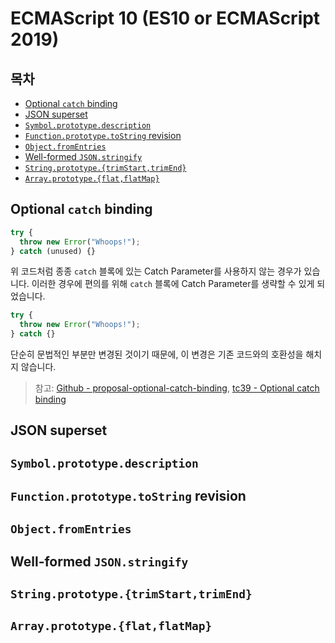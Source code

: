 # ECMAScript 10 (ES10 or ECMAScript 2019)

## 목차

- [Optional `catch` binding](#optional-catch-binding)
- [JSON superset](#json-superset)
- [`Symbol.prototype.description`](#symbolprototypedescription)
- [`Function.prototype.toString` revision](#functionprototypetostring-revision)
- [`Object.fromEntries`](#objectfromentries)
- [Well-formed `JSON.stringify`](#well-formed-jsonstringify)
- [`String.prototype.{trimStart,trimEnd}`](#stringprototypetrimstarttrimend)
- [`Array.prototype.{flat,flatMap}`](#arrayprototypeflatflatmap)

## Optional `catch` binding

```javascript
try {
  throw new Error("Whoops!");
} catch (unused) {}
```

위 코드처럼 종종 `catch` 블록에 있는 Catch Parameter를 사용하지 않는 경우가 있습니다. 이러한 경우에 편의를 위해 `catch` 블록에 Catch Parameter를 생략할 수 있게 되었습니다.

```javascript
try {
  throw new Error("Whoops!");
} catch {}
```

단순히 문법적인 부분만 변경된 것이기 때문에, 이 변경은 기존 코드와의 호환성을 해치지 않습니다.

> 참고: [Github - proposal-optional-catch-binding](https://github.com/tc39/proposal-optional-catch-binding), [tc39 - Optional catch binding](https://tc39.es/proposal-optional-catch-binding/)

## JSON superset

## `Symbol.prototype.description`

## `Function.prototype.toString` revision

## `Object.fromEntries`

## Well-formed `JSON.stringify`

## `String.prototype.{trimStart,trimEnd}`

## `Array.prototype.{flat,flatMap}`
